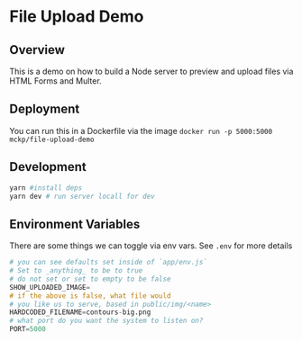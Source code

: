 # File Upload Demo

## Overview

This is a demo on how to build a Node server to preview and upload files
via HTML Forms and Multer.

## Deployment

You can run this in a Dockerfile via the image `docker run -p 5000:5000 mckp/file-upload-demo`

## Development

```sh
yarn #install deps
yarn dev # run server locall for dev
```

## Environment Variables

There are some things we can toggle via env vars. See `.env` for more
details

```s
# you can see defaults set inside of `app/env.js`
# Set to _anything_ to be to true
# do not set or set to empty to be false
SHOW_UPLOADED_IMAGE=
# if the above is false, what file would
# you like us to serve, based in public/img/<name>
HARDCODED_FILENAME=contours-big.png
# what port do you want the system to listen on?
PORT=5000
```